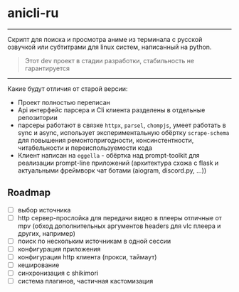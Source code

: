 # anicli-ru

___
Скрипт для поиска и просмотра аниме из терминала с русской озвучкой или субтитрами для linux систем, 
написанный на python.

> Этот dev проект в стадии разработки, стабильность не гарантируется

---
Какие будут отличия от старой версии:

- Проект полностью переписан
- Api интерфейс парсера и Cli клиента разделены в отдельные репозитории
- парсеры работают в связке `httpx`, `parsel`, `chompjs`, умеет работать в sync и async, 
использует экспериментальную обёртку `scrape-schema` для повышения ремонтопригодности, консинстентности, 
читабельности и переиспользуемости кода
- Клиент написан на `eggella` - обёртка над prompt-toolkit для реализации prompt-line приложений 
(архитектура схожа с flask и актуальными фреймворк чат ботами (aiogram, discord.py, ...))


## Roadmap
-[ ] выбор источника
-[ ] http сервер-прослойка для передачи видео в плееры отличные от mpv (обход дополнительных аргументов 
headers для vlc плеера и других, например)
-[ ] поиск по нескольким источникам в одной сессии
-[ ] конфигурация приложения
-[ ] конфигурация http клиента (прокси, таймаут)
-[ ] кеширование
-[ ] синхронизация с shikimori
-[ ] система плагинов, частичная кастомизация
